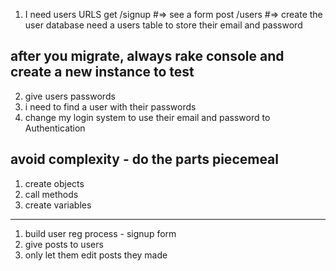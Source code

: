 1. I need users
  URLS
    get /signup #=> see a form
    post /users #=> create the user
  database
    need a users table to store their email and password

## after you migrate, always rake console and create a new instance to test

2. give users passwords
3. i need to find a user with their passwords
4. change my login system to use their email and password to Authentication


## avoid complexity - do the parts piecemeal
1. create objects
2. call methods
3. create variables
---

1. build user reg process - signup form
2. give posts to users
3. only let them edit posts they made
